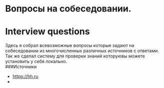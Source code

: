 # Вопросы на собеседовании.
# Interview questions  
Здесь я собрал всевозможные вопросы которые задают на собеседовании из многочисленных
различных источников с ответами.<br>
Так же сделал систему для проверки знаний которуювы можете установить у себя локально.<br>
###Источники
* https://hh.ru
*
